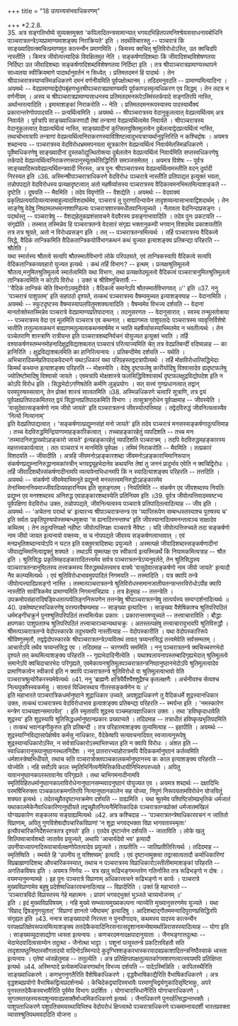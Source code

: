 +++
title = "18 उत्पत्त्यसंभवाधिकरणम्"

+++
*2.2.8.  
35. अत्र सङ्गतिर्भाष्ये सुव्यक्तमुक्ता 'कपिलादितन्त्रसामान्यात् भगवदभिहितपरमनिश्श्रेयससाधनावबोधिनि पाञ्चरात्रतन्त्रेऽप्यप्रामाण्यमाशङ्क्य निराक्रियते' इति । तदर्थविचारस्तु -- पञ्चरात्रं किं साङ्ख्यादिवत्क्वचित्प्रमाणमुत कार्त्स्न्येन प्रमाणमिति । किमस्य क्वचित् श्रुतिविरोधोऽस्ति, उत क्वचिदपि नास्तीति । किमत्र जीवोत्पत्त्यादिकं विवक्षितमुत नेति । सङ्कर्षणादिशब्दाः किं जीवादिशब्दविशेषणतया निर्दिष्टा उत जीवादिशब्दाः सङ्कर्षणादिशब्दविशेषणतया निर्दिष्टा इति । तत्र श्रीपाञ्चरात्रप्रामाण्यस्थापने साध्यतया स्वीक्रियमाणे पादार्थानुवर्तनं न सिध्येत् । प्रतिमतदमनं हि पादार्थः । तेन श्रीपाञ्चरात्रस्याप्यस्मिन्नधिकरणे दमनं वर्णनीयमिति पूर्वपक्षोत्थानम् । तदिदमनुवदति -- प्रामाण्यमित्यादिना । अयमर्थः -- वेदप्रामाण्याद्वेदोपबृंहणभूतश्रीपञ्चरात्रप्रामाण्यमपि पूर्वकाण्डस्मृत्यधिकरण एव सिद्धम् । तेन तदत्र न वर्णनीयम् । अस्य च श्रीपञ्चरात्रप्रामाण्यसाधनस्य प्रतिमतदमनरूपेऽस्मिंस्तर्कपादे सङ्गतिरपि नास्ति, अर्थान्तरत्वादिति । इमामाशङ्कां निराकरोति -- नेति । प्रतिमतदमनरूपस्यास्य पादस्यार्थैक्यं प्रकारान्तरेणोपपादयति -- प्रत्यर्थित्वमिति । अयमर्थः -- श्रीपञ्चरात्रस्य वेदानुकूलत्वात् वेदप्रत्यर्थित्वम् अत्र निवार्यते । पूर्वत्रापि साङ्ख्याधिकरणादौ तेषां तन्त्राणां वेदप्रत्यर्थित्वमेव निवार्यते । श्रीपञ्चरात्रस्य वेदानुकूलत्वात् वेदप्रत्यर्थित्वं नास्ति, साङ्ख्यादीनां कुत्सितयुक्तिमूलत्वेन दुर्बलत्वाद्वेदप्रत्यर्थित्वं नास्ति, तथाचोभयत्रापि तन्त्राणां वेदप्रत्यर्थित्वनिराकरणस्याविशिष्टत्वादुभयत्राप्यर्थानुवृत्तिरिति न कश्चिद्दोषः । अयमत्र शब्दान्वयः -- पञ्चरात्रस्य वेदविरोधभ्रममपनयता सूत्रकारेण वेदप्रत्यर्थित्वं निवार्यमेतस्मिन्नधिकरणे । पूर्वेष्वधिकरणेषु साङ्ख्यादीनां दुस्तर्काद्युत्थितोक्त्या दुर्बलत्वेन वेदप्रत्यर्थित्वं निवार्यमिति सप्तस्वधिकरणेषु तर्कपादे वेदप्रत्यर्थित्वनिराकरणरूपानुस्यूतार्थसिद्धिरिति समञ्जसमेतत् । अयमत्र विशेषः -- पूर्वत्र साङ्ख्यादिरूपवेदप्रत्यर्थितन्त्रवादी निरस्तः, अत्र पुनः श्रीपञ्चरात्रस्य वेदप्रत्यर्थित्वमस्तीति वदन् दुर्वादी निरस्यत इति ॥36. अस्मिन्श्रीपाञ्चरात्राधिकरणे वेदविरोधः पञ्चरात्रे नास्तीति प्रतिपाद्यत इत्युक्तं भवता, तन्नोपपद्यते वेदविरोधस्य प्रत्यक्षदृष्टत्वात् अतो महर्षेर्व्यासस्य पञ्चरात्रस्य वैदिकत्वमनभिमतमित्याशङ्कते -- दृष्टेति । दूषयति -- मैवमिति । तदेव विवृणोति -- वैशद्येति । अयमर्थः -- वेदवाक्यं प्रकृतिप्रत्ययादिव्यत्यासबाहुल्यादविशदार्थमेव, पञ्चरात्रं तु पुराणादिन्यायेन तादृशव्यत्यासाभावाद्विशदार्थम् । तेन साङ्गेषु वेदेषु निष्ठामलभमानश्शाण्डिल्यः पञ्चरात्रशास्त्रमधीतवानित्युच्यते । नैतावता वेदनिन्दाप्रसङ्गः । पदार्थस्तु -- पञ्चरात्रेषु -- वैशद्यहेतुकप्रशंसावचने वेदवैरस्य प्रसङ्गाभावादिति । तदेव पुनः प्रकटयति -- संगृह्येति । तस्मात् तस्मिन्नेव हि पञ्चरात्रतन्त्रे वेदसारं संगृह्य भक्तानुकम्पी भगवान् विशदमेव प्रकाशयतीति तत्र तत्र श्रूयते, अतो न विरोधप्रसङ्ग इति । तत् -- पञ्चरात्रतन्त्रमित्यर्थः । तर्हि पञ्चरात्रस्य वैदिकत्वे सिद्धे, वैदिकं तान्त्रिकमिति वैदिकतान्त्रिकयोर्विभागकथनं कथं युज्यत इत्याशङ्क्य प्रतिबन्द्या परिहरति -- श्रौतेति ।   
यथा स्मार्तस्य श्रौतत्वे सत्यपि श्रौतस्मार्तविभागो लोके परिपठ्यते, एवं तान्त्रिकस्यापि वैदिकत्वे सत्यपि वेदिकतान्त्रिकव्यवहारो युज्यत इत्यर्थः । कथं तर्हि विभागः? -- इत्थम् । प्रत्यक्षश्रुतिमूलत्वे श्रौतत्व,मनुमितश्रुतिमूलत्वे स्मार्तत्वमिति यथा विभागः, तथा प्रत्यक्षवेदमूलत्वे वैदिकत्वं पञ्चरात्रानुमितश्रुतिमूलत्वे तान्त्रिकत्वमिति न कोऽपि विरोधः । उक्तं च श्रीविष्णुचित्तार्यैः --   
''वैदिकं तान्त्रिकं चेति विभागोऽयमुदीर्यते । वैदिकत्वे समानेऽपि श्रौतस्मार्तविभागवत् ॥'' इति ॥37. ननु 'पञ्चरात्रं पाशुपतम्' इति सहपाठो दृश्यते, तत्कथं पञ्चरात्रस्य वैषम्यमुच्यत इत्याशङ्क्याह -- वेदानामिति । अयमर्थः -- स्फुटदृष्टस्य वैषम्यस्यापलपितुमशक्यत्वादिति । वैषम्यमेव विभज्य दर्शयति -- वेदानां मानतोक्तेस्तस्मिन्नेव पञ्चरात्रे वेदप्रामाण्यप्रतिपादनात् । तदनुसरणतः -- वेदानुसारात् । स्वस्य तन्मूलतोक्त्या -- पञ्चरात्रस्य वेदा एव मूलमिति पञ्चरात्र एव कथनात् । बाह्यागमतः पाशुपतादेः पञ्चरात्रस्य व्यावृत्तिर्विशेषो भातीति तत्तुल्यत्वकथनं बाह्यागमतुल्यत्वकथनमार्षमेव न भवति महर्षेर्व्यासस्याभिमतमेव न भवतीत्यर्थः । तेन पञ्चेतराणि शास्त्राणि रात्रीयन्त इति पञ्चरात्रशब्दनिर्वचनं योयुज्यत इत्युक्तं भवति । तर्हि वश्याकर्षणस्तम्भनमोहनादिक्षुद्रविद्याशबलात् पञ्चरात्रं परित्याज्यमिति चेत् तत्र वेदप्रतिबन्दीं वदिष्यन्नाह -- का हानिरिति । क्षुद्रविद्याशबलमिति का हानिरित्यन्वयः । प्रतिबन्दीमेव दर्शयति -- यथेति । अभिचारादिकर्मप्रतिपादकवेदभागे यथाऽधिकारं यथा परिग्रहस्तद्वदत्रापीत्यर्थः । तर्हि मोक्षविरोधात्सिद्धिभेदाः किमर्थं कथ्यन्त इत्याशङ्क्य परिहरति -- मोक्षस्येति । वेदेषु दृष्टफलेषु कारीर्यादिषु विश्वासादेव ह्यदृष्टफलेषु ज्योतिष्टोमादिषु विश्वासो जायते । एवमत्रापि मोक्षशास्त्रे फलसिद्धिविश्वासार्थं दृष्टफलक्षुद्रविद्योपदेश इति न कोऽपि विरोध इति । सिद्धभेदोऽगणिषतेति कर्मणि लुङ्प्रयोगः । सत् सत्त्वं गुणप्रधानत्वात् तद्वान् परमपुरुषस्सत्वान्, तेन प्रोक्तं शास्त्रं सात्वतमिति ॥38. अस्मिन्नधिकरणे चत्वारि सूत्राणि, तत्र द्वयं पूर्वपक्षप्रतिपादकमितरत् द्वयं सिद्धान्तप्रतिपादकमिति विभागः । तत्सूत्रानुरोधेन पूर्वपक्षमाह -- जीवस्येति । 'वासुदेवात्सङ्कर्षणो नाम जीवो जायते' इति पञ्चरात्रतन्त्रं जीवस्योत्पत्तिमाह । तद्वेदविरुद्धं जीवनित्यत्वस्यैव 'नित्यो नित्यानाम्'  
इति वेदप्रतिपाद्यत्वात् । 'सङ्कर्षणात्प्रद्युम्नसंज्ञं मनो जायते' इति तदेव पञ्चरात्रं मनसस्सङ्कर्षणादुत्पत्तिमाह । तच्च वेदविरुद्धमिन्द्रियाणामाहङ्कारिकत्वात् । तच्चाहङ्कारहेतुं व्यपदिशति -- तच्च मनः 'तस्मादनिरुद्धाख्योऽहङ्कारो जायते' इत्यहङ्कारहेतुं व्यपदिशति पञ्चरात्रम् । तदपि वेदविरुद्धमहङ्कारस्य महत्तत्त्वकार्यत्वात् । ततः पञ्चरात्रं न मानमिति पूर्वपक्षः । तमिमं निराकरोति -- मैवमिति । तत्प्रकारं विशदयति -- जीवादीति । अत्रहि जीवमनोऽहङ्कारशब्दा जीवमनोऽहङ्काराभिमानिरूपान् संकर्षणप्रद्युम्नानिरुद्धानामकांस्त्रीन् भगवद्व्यूहभेदानेव कथयन्ति तेषां तु जननं प्रादुर्भाव एवेति न क्वचिद्विरोधः । तर्हि जीवादिशब्दैस्संकर्षणादीनामपि व्यत्ययेनाभिधानमपि किं न स्यादित्याशङ्क्य परिहरति -- तत्तदिति । अयमर्थः -- संकर्षणो जीवमेवाभिमनुते प्रद्युम्नो मनस्तत्त्वमनिरुद्धोऽहङ्कारमेव तेनाभिमाननियमाज्जीवादिव्यवहारनियम इति सुसङ्गतम् । नियतिमिति -- संकर्षण एव जीवशब्दस्य नियतिः प्रद्युम्न एव मनश्शब्दस्य अनिरुद्ध एवाहङ्कारशब्दस्येति प्रतिनियम इति ॥39. पूर्वत्र जीवोत्पत्तिवादमवष्टभ्य पूर्वपक्षिणा वेदविरोधः उक्तः, तन्नोपपद्यते, जीवनित्यत्वस्य पञ्चरात्रे प्रतिपादितत्वादित्याह -- जीव इति । अयमर्थः -- 'अचेतना परार्था च' इत्यारभ्य श्रीपाञ्चरात्रन्तन्त्र एव 'व्याप्तिरूपेण सम्बन्धस्तस्याश्च पुरुषस्य च' इति सर्वतः प्रकृतिपुरुषयोस्सम्बन्धमुक्त्वा 'स ह्यनादिरनन्तश्च' इति जीवस्यानादित्वमनन्तत्वञ्च साक्षादेव कथितम् । तेन तदुत्पत्तिपक्षो नहीष्टः जीवोत्पत्तिपक्षः पञ्चरात्रे नैवेष्टः । यदि जीवोत्पत्तिरुच्यते तदा सङ्कर्षणो नाम जीवो जायत इत्यन्वयो वक्तव्यः, स च नोपपद्यते जीवस्य सङ्कर्षणत्वाभावात् । एवं मनप्रभृतिशब्दान्वयोऽपि न घटत इति वक्तुमत्रादिशब्दः प्रयुज्यते । अस्मत्पक्षे जीवादिशब्दस्सङ्कर्षणादीनां जीवाद्यभिमानित्वाद्वक्तुं शक्यते । तथाऽपि युष्मत्पक्ष एव स्वीकार्य इत्यस्मिन्नर्थे किं नियामकमित्यत्राह -- श्रौत इति । श्रुतिसिद्धः प्रकृतिमहदङ्कारादितत्त्वमेव सर्वत्र पञ्चरात्रतन्त्रेऽप्यनुवर्तते, तेन श्रुतिसिद्धस्य पाञ्चरात्रतन्त्रानुष्ठितस्य तत्त्वक्रमस्य विरुद्धमर्थतत्त्वमत्र वाक्ये 'वासुदेवात्सङ्कर्षणो नाम जीवो जायते' इत्यादौ नैव कल्प्यमित्यर्थः । एवं श्रुतिविरोधाभावमुपपादितं निगमयति -- तस्मादिति । यत्र क्वापि तन्त्रे   
जीवोत्पत्त्यादिप्रसङ्गो नास्ति । तस्मात्पञ्चरात्रतन्त्रे श्रुतिविरोधस्समानजातीयतन्त्रान्तरविरोधोऽपीह क्वापि नास्तीति सार्वत्रिकमेव प्रामाण्यमिति निगमनाभिप्रायः । तत्र हेतुमाह -- तत्तन्त्रेति । उपक्रमोपसंहारादिषड्विधतात्पर्यलिङ्गनिरूपणेन तत्तन्त्रेषु श्रीपाञ्चरात्रतन्त्रेषु तात्पर्यस्य सम्यग्दर्शनादित्यर्थः ॥40. उक्तेष्वष्टस्वधिकरणेषु परस्परवैषम्यमाह -- साङ्ख्या इत्यादिना । साङ्ख्या वैशेषिकाश्च श्रुतिपरिपठितं धर्ममङ्गीचक्रुर्न पुनश्श्रुतिपरिपठितं तत्त्वमित्येकः प्रकारः । प्रकारान्तरमप्युच्यते -- तत्त्वाचाराविति । बौद्धाः क्षपणकाः पाशुपताश्च श्रुतिपरिपठितं तत्त्वाचारञ्चान्यथाचक्रुः । अतस्तत्पक्षेषु तत्त्वाचारावुभावपि श्रुतिविरुद्धौ । श्रीमत्पञ्चरात्रतन्त्रे वेदोपस्कारके तदुभयमपि नास्तीत्याह -- वेदोपस्कारीति । यथा वेदोपस्कारिरूपे श्रीविष्णुस्मृतौ, तद्वद्वेदोपस्कारके श्रीपञ्चरात्रतन्त्रेऽप्यवितथं तावत् त्रय्यन्तसिद्धं तत्त्वमेवेति सर्वसम्मतम् । आचारोऽपि तथैव त्रय्यन्तसिद्ध एव । तदिदमाह -- चरणमपि सममिति । ननु पञ्चरात्रतन्त्रे क्वचिच्चरणभेदो दृश्यते तत् कथमित्याशङ्क्य परिहरति -- गृह्यभेदादिनीत्येति । यथाश्वलायनापस्तम्बादिगृह्यभेदात् श्रुतिमूलत्वे समानेऽपि क्वचिदाचारभेदः परिगृह्यते, एवमेकायनश्रुतिमूलपञ्चरात्रतन्त्रनिष्ठानुष्ठानभेदोऽपि श्रुतिमूलत्वादेव प्रामाणिकत्वेन स्वीकार्य इति न क्वापि पञ्चरात्रतन्त्रे श्रुतिविरोधो वा श्रुतिमूलत्वाभावो वेति पञ्चरात्रश्रुत्योरैकरस्यमेवेत्यर्थः ॥41. ननु 'ब्राह्मणैः क्षत्रियैर्वैश्यैश्शूद्रैश्च कृतलक्षणैः । अर्चनीयश्च सेव्यश्च नित्ययुक्तैस्स्वकर्मसु । सात्वतं विधिमास्थाय गीतस्सङ्कर्षणेन यः ॥'  
इति महाभारते पाञ्चरात्रिकधर्मानुष्ठाने शूद्राधिकार उच्यते, अपशूद्राधिकरणे तु वैदिकधर्मे शूद्रस्यानधिकार उक्तः, तत्कथं पञ्चरात्रस्य वेदविरोधाभाव इत्याशङ्क्य प्रतिबन्द्या परिहरति -- स्मर्यन्त इति । 'नमस्कारेण मन्त्रेण पञ्चयज्ञान्समापयेत्' । इति स्मृतावपि शूद्रस्य पञ्चमहायज्ञाधिकार उक्तः । तथा 'हविष्कृदाधावेति शूद्रस्य' इति शूद्रस्यापि श्रुतिसिद्धधर्मानुष्ठानप्रकारः प्रख्याप्यते । तदिदमाह -- तत्राधीतं हविष्कृत्प्रभृतिपदमिति । तत्कथं भवानङ्गीकुरुत इति प्रतिबन्दी । तत्र परिहारमाशङ्क्य तुल्यमित्याह -- इहापीति । अयमर्थः -- शुद्रस्याग्निविद्यासापेक्षेष्वेव कर्मसु नाधिकारः, वैदेकेष्वपि सत्यवचनादिवत् स्वजात्यनुरूपेषु शुद्रस्याप्यधिकारोऽस्ति, न सर्वत्राधिकारोऽस्माभिरुच्यत इति न क्वापि विरोधः । अंशत इति -- स्वाधिकारानुरूपानुष्ठानस्थलनिर्देशः । ननु प्रातरारभ्याहोरात्रमपि वैदिककर्मानुष्ठानं कर्तव्यमिति धर्मशास्त्रेष्वभिधीयते, तथाच सति पञ्चरात्रोक्तपञ्चकालकर्मानुष्ठानस्य कः काल इत्याशङ्क्य परिहरति -- योज्येति । नहि सर्वोऽपि कालः स्मृतिभिर्नित्यनैमित्तिकविधायीनिभिरुपरुध्यते । अपितु यावाननुष्ठानकालस्तावानेव परिगृह्यते । तथा चाभिगमनादीनामपि स्मृतिविहितधर्मानुष्ठानकालाविरोधेनानुष्ठानसम्भवादनुष्ठानं योयुज्यत एव । अयमत्र शब्दार्थः -- दक्षादिभिः परमर्षिभिरुक्ता पञ्चकालक्रमगतिरपि नित्यानुष्ठानकालेन सह योज्या, निपुणं निरूपयतामविरोधेन योजयितुं शक्यत इत्यर्थः । तदेतच्छ्रौतदृष्टान्तक्रमेण दर्शयति -- ग्राह्यमिति । यथा श्रुतमेव पश्विष्टिसोमप्रभृतिकं धर्मजातं यथाकालमेकेनैवाधिकारिणानुष्ठीयते तद्वच्छ्रौतनित्यनैमित्तिकादिकं पञ्चरात्रतन्त्रप्रोक्तं धर्मजातमखिलं योग्यप्रकारेण सङ्कलय्य सङ्ग्राह्यमित्यर्थः ॥42. अत्र कश्चिदाह -- 'पञ्चरात्रतन्त्रेष्वधिकारवचनं न जातितो विप्राणाम्, अपितु गुणविशेषादौपचारिकविप्राणां 'न शूद्रा भगवद्भक्ता विप्रा भागवतास्स्मृताः' इत्यौपचारिकनिर्देशस्तत्रतत्र दृश्यते' इति । एतदेव दृष्टान्तेन दर्शयति -- जाताविति । लोके खलु शिल्पिष्वाचार्यशब्दो जातावेव प्रयुज्यते, अथापि 'आचार्यदेवो भव' इत्यादौ उपनीयाध्यापनादिरूपाचार्यलक्षणोपेतत्वादेव प्रयुज्यते । तत्प्रतीतिः -- जातिप्रतीतिरित्यर्थः । तदिदमाह -- स्मृतिष्विति । स्मर्यते हि 'उपनीय तु यश्शिष्यम्' इत्यादि । एवं दृष्टान्तमुक्त्वा तद्वत्सात्वतादौ कर्माधिकारिणां विप्रब्राह्मणादिशब्द औपचारिकस्स्यात्, तथाच न पञ्चरात्रस्य विप्राधिकारोऽस्तीतीमामाशङ्कां परिहरति -- अगतिकविषय इति । अयमत्र निर्णयः -- यत्र खलु रूढिभङ्गमन्तरेण गतिर्नास्ति तत्र रूढिभङ्गो न दोषः । वयमप्यनुमन्यामहे । इह पुनः पञ्चरात्रे विप्राणाम् अधिकारवचने रूढिभङ्गो न कार्यः । पञ्चरात्रे मुख्यविप्राणामेव बहुषु प्रदेशेष्वधिकारवचनादित्याह -- विप्रादेरिति । उक्तं हि महाभारते --  
 'पञ्चरात्रविदो विप्रास्तस्य गेहे महात्मनः । प्रापणं भगवद्भुक्तं भुञ्जते चाग्र्यभोजनम् ॥'   
इति । इदं मुख्यविप्रविषयम् । नहि मुख्ये सम्भवत्यमुख्यकल्पना न्याय्येति मुख्यानुसरणमेव युज्यते । यथा 'विप्राद् द्विषड्गुणयुतात्' 'विप्राणां ज्ञानतो ज्यैष्ठ्यम्' इत्यादिषु । आदिशब्दाद्गौतममन्वादिपुराणप्रसिद्धिरपि संगृह्यत इति ॥43. नन्वत्र साङ्ख्यादयो निरस्ता न पुनर्योगादयः, कथमस्य पादस्य कार्त्स्न्येन परपक्षप्रतिक्षेपरूपत्वमित्याशङ्क्य तत्तदेकैकवादिनिरसनात्सदृशानामन्येषामर्थान्निरासस्स्यादित्याह -- योगा इति । साङ्ख्यव्युदासाद्योगा ध्वस्ता इत्यन्वयः । कणचरदमनादक्षपादानुयाताः । जैनभङ्गात्तदुत्थाः -- भेदाभेदवादित्वसाम्येन तदुत्था - जैनोत्था भाट्टाः । पशूनां पत्युस्तन्त्रे प्रकटितविहतौ सति तादृशापष्ठुनिष्ठास्सौगतादयो वादिनोऽस्मिन्पादे कुदृग्भिश्शङ्करभास्करयादवप्रकाशादितन्त्रनिष्ठैस्साकं ध्वस्ता इत्यन्वयः । एतेषां ध्वंसहेतुमाह -- तत्तुल्येति । अत्र प्रतिक्षिप्तपक्षतुल्यतर्कागमशरणत्वात्स्वयमपि प्रतिक्षिप्ता इत्यर्थः ॥44. अस्मिन्पादे प्रत्येकमधिकरणार्थान् विभज्य दर्शयति -- पादेऽस्मिन्निति । कापिलस्थैरिति साङ्ख्याधिकरणे । कणभुगनुगतैरिति वैशेषिकाधिकरणे । वृद्धवैभाषिकाद्यैरिति वैभाषिकाधिकरणे । अत्र वृद्धशब्दप्रयोगो वैभाषिकद्वित्वप्रदर्शनार्थः । केचिदेकद्व्यादिस्वभावैः परमाणुभिर्द्व्यणुकादिसृष्टिमाहुः, अपरे पुनस्तत्तदेकैकस्वभावैरिति पूर्वमेव विभागः प्रदर्शितः । योगाचाराभिधानैरिति योगाचाराधिकरणे । सुगतमतरहस्यरूपशून्यवादप्रसक्तैर्माध्यमिकाधिकरणे इत्यर्थः । जैनाधिकरणे पुनरर्हत्सिद्धान्तभक्तैः । पाशुपताधिकरणे पशुपतिसमयस्थायिभिश्च वेदोपरोधं क्षिप्त्वाथो पञ्चरात्राधिकरणे पञ्चमाम्नायदर्शी भारतप्रवक्ता व्यासश्श्रुतिपथमवददिति योजना ॥